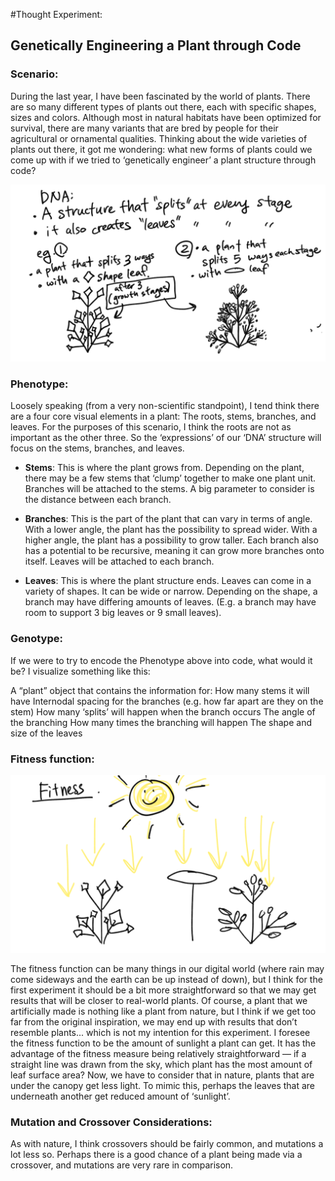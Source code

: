 #Thought Experiment:
## Genetically Engineering a Plant through Code

### Scenario:

During the last year, I have been fascinated by the world of plants. There are so many different types of plants out there, each with specific shapes, sizes and colors. Although most in natural habitats have been optimized for survival, there are many variants that are bred by people for their agricultural or ornamental qualities. Thinking about the wide varieties of plants out there, it got me wondering: what new forms of plants could we come up with if we tried to ‘genetically engineer’ a plant structure through code? 

![image1](assets/sketch.png)

### Phenotype:

Loosely speaking (from a very non-scientific standpoint), I tend think there are a four core visual elements in a plant: The roots, stems, branches, and leaves. For the purposes of this scenario, I think the roots are not as important as the other three. So the ‘expressions’ of our ‘DNA’ structure will focus on the stems, branches, and leaves.

* **Stems**: This is where the plant grows from. Depending on the plant, there may be a few stems that ‘clump’ together to make one plant unit. Branches will be attached to the stems. A big parameter to consider is the distance between each branch.

* **Branches**: This is the part of the plant that can vary in terms of angle. With a lower angle, the plant has the possibility to spread wider. With a higher angle, the plant has a possibility to grow taller. Each branch also has a potential to be recursive, meaning it can grow more branches onto itself. Leaves will be attached to each branch.

* **Leaves**: This is where the plant structure ends. Leaves can come in a variety of shapes. It can be wide or narrow. Depending on the shape, a branch may have differing amounts of leaves. (E.g. a branch may have room to support 3 big leaves or 9 small leaves).

### Genotype:

If we were to try to encode the Phenotype above into code, what would it be? I visualize something like this:

A “plant” object that contains the information for:
How many stems it will have
Internodal spacing for the branches (e.g. how far apart are they on the stem)
How many ‘splits’ will happen when the branch occurs
The angle of the branching
How many times the branching will happen
The shape and size of the leaves


### Fitness function: 

![image1](assets/fitness.png)

The fitness function can be many things in our digital world (where rain may come sideways and the earth can be up instead of down), but I think for the first experiment it should be a bit more straightforward so that we may get results that will be closer to real-world plants. Of course, a plant that we artificially made is nothing like a plant from nature, but I think if we get too far from the original inspiration, we may end up with results that don’t resemble plants... which is not my intention for this experiment.
I foresee the fitness function to be the amount of sunlight a plant can get. It has the advantage of the fitness measure being relatively straightforward — if a straight line was drawn from the sky, which plant has the most amount of leaf surface area? Now, we have to consider that in nature, plants that are under the canopy get less light. To mimic this, perhaps the leaves that are underneath another get reduced amount of ‘sunlight’.

### Mutation and Crossover Considerations:

As with nature, I think crossovers should be fairly common, and mutations a lot less so. Perhaps there is a good chance of a plant being made via a crossover, and mutations are very rare in comparison.
